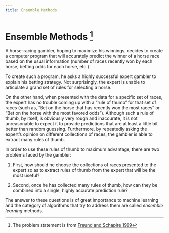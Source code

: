 ```yaml
---
title: Ensemble Methods
---
```


# Ensemble Methods [^1]

[^1]: The problem statement is from [Freund and Schapire 1999](https://cseweb.ucsd.edu/~yfreund/papers/IntroToBoosting.pdf) 

A horse-racing gambler, hoping to maximize his winnings, decides to create a computer program
that will accurately predict the winner of a horse race based on the usual information (number of
races recently won by each horse, betting odds for each horse, etc.). 

To create such a program, he asks a highly successful expert gambler to explain his betting strategy. Not surprisingly, the expert
is unable to articulate a grand set of rules for selecting a horse. 

On the other hand, when presented
with the data for a specific set of races, the expert has no trouble coming up with a “rule of thumb”
for that set of races (such as, “Bet on the horse that has recently won the most races” or “Bet on
the horse with the most favored odds”). Although such a rule of thumb, by itself, is obviously very
rough and inaccurate, it is not unreasonable to expect it to provide predictions that are at least a
little bit better than random guessing. Furthermore, by repeatedly asking the expert’s opinion on
different collections of races, the gambler is able to extract many rules of thumb.

In order to use these rules of thumb to maximum advantage, there are two problems faced by
the gambler: 

1. First, how should he choose the collections of races presented to the expert so as to
extract rules of thumb from the expert that will be the most useful? 

2. Second, once he has collected
many rules of thumb, how can they be combined into a single, highly accurate prediction rule?

The answer to these questions is of great importance to machine learning and the category of algorithms that try to address them are called _ensemble learning_ methods.